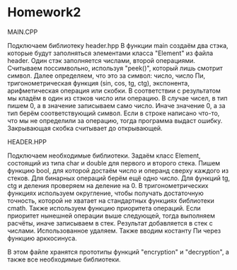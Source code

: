 # Homework2
MAIN.CPP

Подключаем библиотеку header.hpp В функции main создаём два стэка, которые будут заполняться элементами класса "Element" из файла header. Один стэк заполняется числами, второй операциями. Считываем поссимвольно, используя "peek()", который лишь смотрит символ. Далее определяем, что это за символ: число, число Пи, тригонометрическая функция (sin, cos, tg, ctg), экспонента, арифметическая операция или скобки. В соответствии с результатом мы кладём в один из стэков число или операцию. В случае чисел, в тип пишем 0, а в значение записываем само число. Иначе значение 0, а за тип берём соответствующий символ. Если в строке написано что-то, что мы не определили за операцию, тогда программа выдаст ошибку. Закрывающая скобка считывает до открывающей. 

HEADER.HPP

Подключаем необходимые библиотеки. Задаём класс Element, состоящий из типа char и double для первого и второго стека. Пишем функцию bool, для которой достаём число и операнд сверху каждого из стеков. Для бинарных операций берём ещё одно число. Для функций tg, ctg и деления проверяем на деление на 0. В тригонометрических функциях используем округление, чтобы получать достаточную точность, которой не хватает на стандартных функциях библиотеки cmath. Также используем функцию приоритета операций. Если приоритет нынешней операции выше следующей, тогда выполняем расчёты, иначе записываем в стек. Результат добавляется в стек с числами. Использованное удаляем. Также вводим костанту Пи через функцию арккосинуса.

В этом файле хранятся прототипы функций "encryption" и "decryption", а также все необходимые библиотеки.
